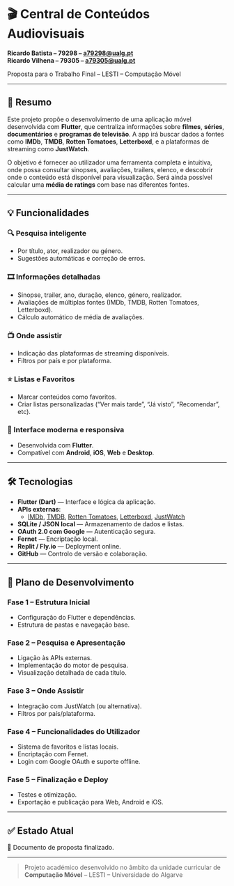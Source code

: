 # 🎬 Central de Conteúdos Audiovisuais

**Ricardo Batista – 79298 – a79298@ualg.pt**  
**Ricardo Vilhena – 79305 – a79305@ualg.pt**

Proposta para o Trabalho Final – LESTI – Computação Móvel

---

## 📌 Resumo

Este projeto propõe o desenvolvimento de uma aplicação móvel desenvolvida com **Flutter**, que centraliza informações sobre **filmes**, **séries**, **documentários** e **programas de televisão**. A app irá buscar dados a fontes como **IMDb**, **TMDB**, **Rotten Tomatoes**, **Letterboxd**, e a plataformas de streaming como **JustWatch**.

O objetivo é fornecer ao utilizador uma ferramenta completa e intuitiva, onde possa consultar sinopses, avaliações, trailers, elenco, e descobrir onde o conteúdo está disponível para visualização. Será ainda possível calcular uma **média de ratings** com base nas diferentes fontes.

---

## 💡 Funcionalidades

### 🔍 Pesquisa inteligente
- Por título, ator, realizador ou género.
- Sugestões automáticas e correção de erros.

### 🎞️ Informações detalhadas
- Sinopse, trailer, ano, duração, elenco, género, realizador.
- Avaliações de múltiplas fontes (IMDb, TMDB, Rotten Tomatoes, Letterboxd).
- Cálculo automático de média de avaliações.

### 📺 Onde assistir
- Indicação das plataformas de streaming disponíveis.
- Filtros por país e por plataforma.

### ⭐ Listas e Favoritos
- Marcar conteúdos como favoritos.
- Criar listas personalizadas (“Ver mais tarde”, “Já visto”, “Recomendar”, etc).

### 📱 Interface moderna e responsiva
- Desenvolvida com **Flutter**.
- Compatível com **Android**, **iOS**, **Web** e **Desktop**.

---

## 🛠️ Tecnologias

- **Flutter (Dart)** — Interface e lógica da aplicação.
- **APIs externas**:
  - [IMDb](https://www.imdb.com), [TMDB](https://www.themoviedb.org), [Rotten Tomatoes](https://www.rottentomatoes.com), [Letterboxd](https://letterboxd.com), [JustWatch](https://www.justwatch.com)
- **SQLite / JSON local** — Armazenamento de dados e listas.
- **OAuth 2.0 com Google** — Autenticação segura.
- **Fernet** — Encriptação local.
- **Replit / Fly.io** — Deployment online.
- **GitHub** — Controlo de versão e colaboração.

---

## 📅 Plano de Desenvolvimento

### Fase 1 – Estrutura Inicial
- Configuração do Flutter e dependências.
- Estrutura de pastas e navegação base.

### Fase 2 – Pesquisa e Apresentação
- Ligação às APIs externas.
- Implementação do motor de pesquisa.
- Visualização detalhada de cada título.

### Fase 3 – Onde Assistir
- Integração com JustWatch (ou alternativa).
- Filtros por país/plataforma.

### Fase 4 – Funcionalidades do Utilizador
- Sistema de favoritos e listas locais.
- Encriptação com Fernet.
- Login com Google OAuth e suporte offline.

### Fase 5 – Finalização e Deploy
- Testes e otimização.
- Exportação e publicação para Web, Android e iOS.

---

## ✅ Estado Atual

📍 Documento de proposta finalizado.  

---

> Projeto académico desenvolvido no âmbito da unidade curricular de **Computação Móvel** – LESTI – Universidade do Algarve
